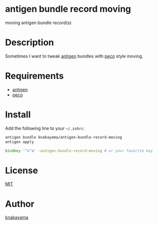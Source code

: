antigen bundle record moving
============================

moving antigen bundle record(s)

# Description

Sometimes I want to tweak [antigen](https://github.com/zsh-users/antigen) bundles with [peco](https://github.com/peco/peco) style moving.

# Requirements

* [antigen](https://github.com/zsh-users/antigen)
* [peco](https://github.com/peco/peco)

# Install

Add the following line to your `~/.zshrc`:

```zsh
antigen bundle knakayama/antigen-bundle-record-moving
antigen apply

bindkey '^x^a' -antigen-bundle-record-moving # or your favorite key
```

# License

[MIT](https://github.com/knakayama/antigen-bundle-record-moving/blob/master/LICENSE)

# Author

[knakayama](https://github.com/knakayama)
